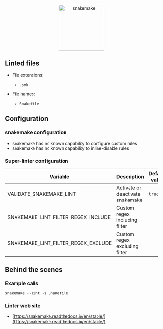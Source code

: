 <!-- markdownlint-disable MD033 MD041 -->
<!-- Generated by .automation/build.py, please do not update manually -->

<div align="center">
  <a href="https://snakemake.readthedocs.io/en/stable/" target="blank" title="Visit linter Web Site">
    <img src="https://github.com/snakemake/snakemake/raw/6fcdc8a22db5522e232638bff16da9b50996eb45/images/biglogo.png" alt="snakemake" height="150px">
  </a>
</div>

## Linted files

- File extensions:
  - `.smk`

- File names:
  - `Snakefile`

## Configuration

### snakemake configuration

- snakemake has no known capability to configure custom rules
- snakemake has no known capability to inline-disable rules

### Super-linter configuration

| Variable | Description | Default value |
| ----------------- | -------------- | -------------- |
| VALIDATE_SNAKEMAKE_LINT | Activate or deactivate snakemake | `true` |
| SNAKEMAKE_LINT_FILTER_REGEX_INCLUDE | Custom regex including filter |  |
| SNAKEMAKE_LINT_FILTER_REGEX_EXCLUDE | Custom regex excluding filter |  |

## Behind the scenes

### Example calls

```shell
snakemake --lint -s Snakefile
```

### Linter web site
- [https://snakemake.readthedocs.io/en/stable/](https://snakemake.readthedocs.io/en/stable/)

